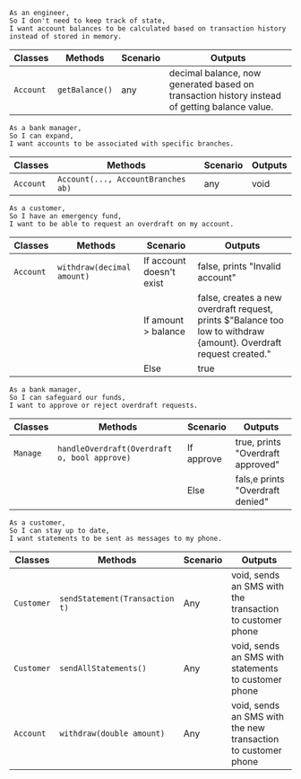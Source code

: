 ```
As an engineer,
So I don't need to keep track of state,
I want account balances to be calculated based on transaction history instead of stored in memory.
```
| Classes         | Methods                                     | Scenario               | Outputs                     |
|-----------------|---------------------------------------------|------------------------|-----------------------------|
| `Account`       | `getBalance()`                              | any                    | decimal balance, now generated based on transaction history instead of getting balance value. |

```
As a bank manager,
So I can expand,
I want accounts to be associated with specific branches.
```
| Classes         | Methods                                     | Scenario               | Outputs                     |
|-----------------|---------------------------------------------|------------------------|-----------------------------|
| `Account`       | `Account(..., AccountBranches ab)`                | any                    | void                        |

```
As a customer,
So I have an emergency fund,
I want to be able to request an overdraft on my account.
```
| Classes         | Methods                                     | Scenario               | Outputs                     |
|-----------------|---------------------------------------------|------------------------|-----------------------------|
| `Account`	      | `withdraw(decimal amount)`                  | If account doesn't exist | false, prints "Invalid account" |
|                 |                                             | If amount > balance      | false, creates a new overdraft request, prints $"Balance too low to withdraw {amount}. Overdraft request created." |
|                 |                                             | Else	                   | true                            |

```
As a bank manager,
So I can safeguard our funds,
I want to approve or reject overdraft requests.
```
| Classes         | Methods                                     | Scenario               | Outputs                     |
|-----------------|---------------------------------------------|------------------------|-----------------------------|
| `Manage`	      | `handleOverdraft(Overdraft o, bool approve)`| If approve             | true, prints "Overdraft approved" |
|                 |                                             | Else	                 | fals,e prints "Overdraft denied"  |

```
As a customer,
So I can stay up to date,
I want statements to be sent as messages to my phone.
```
| Classes         | Methods                                     | Scenario               | Outputs                     |
|-----------------|---------------------------------------------|------------------------|-----------------------------|
| `Customer`      | `sendStatement(Transaction t)`              | Any                    | void, sends an SMS with the transaction to customer phone |
| `Customer`      | `sendAllStatements()`                       | Any                    | void, sends an SMS with statements to customer phone |
| `Account`	      | `withdraw(double amount)`                   | Any                    | void, sends an SMS with the new transaction to customer phone |
